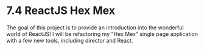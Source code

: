 # 7.4 ReactJS Hex Mex

The goal of this project is to provide an introduction into the wonderful world of ReactJS! I will be refactoring my "Hex Mex" single page application with a few new tools, including director and React. 
